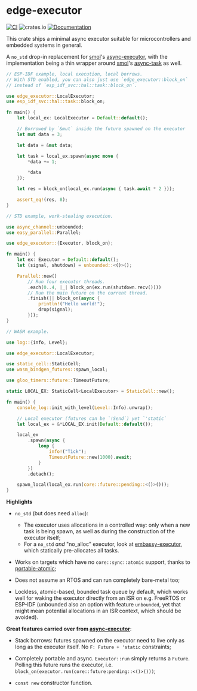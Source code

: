# edge-executor

[![CI](https://github.com/ivmarkov/edge-executor/actions/workflows/ci.yml/badge.svg)](https://github.com/ivmarkov/edge-executor/actions/workflows/ci.yml)
![crates.io](https://img.shields.io/crates/v/edge-executor.svg)
[![Documentation](https://docs.rs/edge-executor/badge.svg)](https://docs.rs/edge-executor)

This crate ships a minimal async executor suitable for microcontrollers and embedded systems in general.

A `no_std` drop-in replacement for [smol](https://github.com/smol-rs/smol)'s [async-executor](https://github.com/smol-rs/async-executor), with the implementation being a thin wrapper around [smol](https://github.com/smol-rs/smol)'s [async-task](https://github.com/smol-rs/async-task) as well.

```rust
// ESP-IDF example, local execution, local borrows.
// With STD enabled, you can also just use `edge_executor::block_on` 
// instead of `esp_idf_svc::hal::task::block_on`.

use edge_executor::LocalExecutor;
use esp_idf_svc::hal::task::block_on;

fn main() {
    let local_ex: LocalExecutor = Default::default();

    // Borrowed by `&mut` inside the future spawned on the executor
    let mut data = 3;

    let data = &mut data;

    let task = local_ex.spawn(async move {
        *data += 1;

        *data
    });

    let res = block_on(local_ex.run(async { task.await * 2 }));

    assert_eq!(res, 8);
}
```

```rust
// STD example, work-stealing execution.

use async_channel::unbounded;
use easy_parallel::Parallel;

use edge_executor::{Executor, block_on};

fn main() {
    let ex: Executor = Default::default();
    let (signal, shutdown) = unbounded::<()>();

    Parallel::new()
        // Run four executor threads.
        .each(0..4, |_| block_on(ex.run(shutdown.recv())))
        // Run the main future on the current thread.
        .finish(|| block_on(async {
            println!("Hello world!");
            drop(signal);
        }));
}
```

```rust
// WASM example.

use log::{info, Level};

use edge_executor::LocalExecutor;

use static_cell::StaticCell;
use wasm_bindgen_futures::spawn_local;

use gloo_timers::future::TimeoutFuture;

static LOCAL_EX: StaticCell<LocalExecutor> = StaticCell::new();

fn main() {
    console_log::init_with_level(Level::Info).unwrap();

    // Local executor (futures can be `!Send`) yet `'static`
    let local_ex = &*LOCAL_EX.init(Default::default());

    local_ex
        .spawn(async {
            loop {
                info!("Tick");
                TimeoutFuture::new(1000).await;
            }
        })
        .detach();

    spawn_local(local_ex.run(core::future::pending::<()>()));
}
```

**Highlights**

- `no_std` (but does need `alloc`):
  - The executor uses allocations in a controlled way: only when a new task is being spawn, as well as during the construction of the executor itself;
  - For a `no_std` *and* "no_alloc" executor, look at [embassy-executor](https://github.com/embassy-rs/embassy/tree/main/embassy-executor), which statically pre-allocates all tasks.

- Works on targets which have no `core::sync::atomic` support, thanks to [portable-atomic](https://github.com/taiki-e/portable-atomic);

- Does not assume an RTOS and can run completely bare-metal too;

- Lockless, atomic-based, bounded task queue by default, which works well for waking the executor directly from an ISR on e.g. FreeRTOS or ESP-IDF (unbounded also an option with feature `unbounded`, yet that might mean potential allocations in an ISR context, which should be avoided).

**Great features carried over from [async-executor](https://github.com/smol-rs/async-executor)**:

- Stack borrows: futures spawned on the executor need to live only as long as the executor itself. No `F: Future + 'static` constraints;

- Completely portable and async. `Executor::run` simply returns a `Future`. Polling this future runs the executor, i.e. `block_on(executor.run(core::future:pending::<()>()))`;

- `const new` constructor function.
